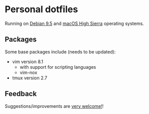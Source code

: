 # Personal dotfiles

Running on [Debian 9.5](https://www.debian.org/) and [macOS High Sierra](https://en.wikipedia.org/wiki/MacOS_High_Sierra) operating systems.

## Packages

Some base packages include (needs to be updated):
* vim version 8.1
    - with support for scripting languages
    - vim-nox
* tmux version 2.7

## Feedback

Suggestions/improvements are [very welcome!](https://github.com/karakays/dotfiles/issues)!

